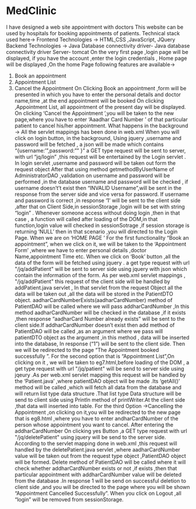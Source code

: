 # MedClinic
I have designed a web site appointment with doctors
This website can be used by hospitals for booking appointments of patients.
 Technical stack used here->
Frontend Technologies -> HTML,CSS ,JavaScript, JQuery
Backend Technologies -> Java
Database connectivity driver- Java database connectivity driver
Server- tomcat
On the very first page ,login page will be displayed, if you have the account ,enter the login credentials , 
Home page will be displayed ,On the home Page following features are available->
1)	Book an appointment
2)	Appointment List
3)	Cancel the Appointment
On Clicking Book an appointment ,form will be presented in which you have to enter the personal details and doctor name,time ,at the end appointment will be booked
On clicking ,Appointment List, all appointment of the present day will be displayed.
On clicking ‘Cancel the Appointment ’,you will be taken to the new page,where you have to enter ‘Aaadhar Card Number ’  of that particular patient to cancel his/her appointment.
What happens in the background ->
All the servlet mappings has been done in web.xml
When you will click on login button, in the  background, Using jquery ,username and password will be fetched , a json will be made which contains “{username:’”,password:”” }” a GET type request will be sent to server, with url   “jq/login” ,this request will be entertained by the Login servlet . In login servlet ,username and password will be taken out form the request object After that using method getmethodByUserName of AdministratorDAO ,validation on username and password will be performed  ,in the database username and password will be checked , if username doesn’t’t exist then “INVALID Username”,will be sent in the response from the server side and vice versa for password.
If username and password is correct ,in response ‘1’  will be sent to the client side ,after that on Client Side,in sessionStorage ,login will be set with string “login” . Whenever someone access without doing  login ,then in that case ,  a function will called after loading of the DOM,in that function,login value will checked in sessionSotrage ,if session storage is returning ‘NULL’ then in that scenario ,you will directed to the Login Page.
When we are on ‘HOME PAGE ’
For the first functionality  “Book an appointment”, when we click on it, we will be taken to the ‘Appointment Form’ ,where we have to enter personal details ,doctor Name,appointment Time etc.
When we click on ‘Book’ button    ,all the data of the form will be fetched using jquery . a get type request with url  "/jq/addPatient" will be sent to server side using jquery with json which contain the information of the form. As per web.xml servlet mappings  , "/jq/addPatient" this request of the client side  will be handled by  addPatient.java servlet , In that servlet  from the request Object all the data will be taken out ,all the data will be stored in the PatientDTO object.  aadharCardNumberExists(aadharCardNumber) method of PatientDAO will be called where we will pass addharCardNumber ,In this method aadharCardNumber will be checked in the database ,if it exists ,then response “aadharCard Number already exists” will be sent to the client side.If addharCardNumber doesn’t exist then add method of PatientDAO will be called ,as an argument where we pass  will patientDTO object as the argument  ,in this  method , data will be inserted into the database, In response (“1”)  will be sent to the client side. Then we will be redirected to the page “The Appointment booked successfully ”. 
For the second option  that is “Appointment List”,On clicking on it , we will be taken to eg7.html,before loading of the DOM , a get type request with url  "/jq/patient" will be send to server side using jqeury .As per web.xml servlet mapping this request will be handled by the ‘Patient.java’ ,where patientDAO object will be made .Its ‘getAll()’ method will be called ,which will fetch all data from the database   and will return list type data structure .That list type Data structure will be send to client side using Println method of printWriter.At the client side ,that data will inserted into table.
For the third Option ->Cancelling the Appointment ,on clicking on it,you will be redirected to the new page that is eg8.html ,where you have to enter andharCardNumber of the person whose appointment you want to cancel. After entering the addharCardNumber On  clicking yes Button ,a GET   type request with url "/jq/deletePatient" using jquery will be send to the server side. According to the servlet mapping done in web.xml ,this request will handled by the deletePatient.java servlet ,where  aadharCardNumber value will be taken out from the request type object ,PatientDAO object will be formed. Delete method of PatientDAO will be called  where it will check  whether addharCardNumber exists   or not ,if exists ,then that particular appointment with addharCardNumber value  will be deleted from the database  .In response 1 will be send on successful deletion to client side   ,and you will be directed  to the page where you will be shown “Appointment Cancelled Successfully”.
When you click on Logout ,all “login” will be removed from sessionStorage.
 
